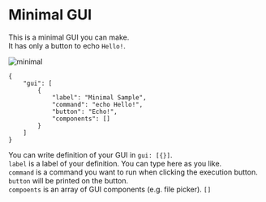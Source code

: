 # Minimal GUI
This is a minimal GUI you can make.<br>
It has only a button to echo `Hello!`.<br>

![minimal](https://user-images.githubusercontent.com/69258547/166092954-21dac225-07f8-43d2-b1d7-6df7c59625e6.png)

```
{
    "gui": [
        {
            "label": "Minimal Sample",
            "command": "echo Hello!",
            "button": "Echo!",
            "components": []
        }
    ]
}
```

You can write definition of your GUI in `gui: [{}]`.<br>
`label` is a label of your definition. You can type here as you like.<br>
`command` is a command you want to run when clicking the execution button.<br>
`button` will be printed on the button.<br>
`compoents` is an array of GUI components (e.g. file picker). `[]`
